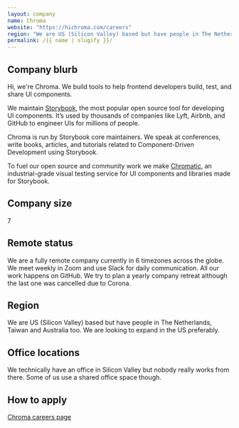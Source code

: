 ```yaml
---
layout: company
name: Chroma
website: "https://hichroma.com/careers"
region: "We are US (Silicon Valley) based but have people in The Netherlands, Taiwan and Australia too. We are looking to expand in the US preferably."
permalink: /{{ name | slugify }}/
---
```


## Company blurb

Hi, we're Chroma. We build tools to help frontend developers build, test, and share UI components.

We maintain [Storybook](https://storybook.js.org/), the most popular open source tool for developing UI components. It’s used by thousands of companies like Lyft, Airbnb, and GitHub to engineer UIs for millions of people.

Chroma is run by Storybook core maintainers. We speak at conferences, write books, articles, and tutorials related to Component-Driven Development using Storybook.

To fuel our open source and community work we make [Chromatic](https://www.chromaticqa.com/), an industrial-grade visual testing service for UI components and libraries made for Storybook.

## Company size

7

## Remote status

We are a fully remote company currently in 6 timezones across the globe. We meet weekly in Zoom and use Slack for daily communication. All our work happens on GitHub. We try to plan a yearly company retreat although the last one was cancelled due to Corona.

## Region

We are US (Silicon Valley) based but have people in The Netherlands, Taiwan and Australia too. We are looking to expand in the US preferably.

## Office locations

We technically have an office in Silicon Valley but nobody really works from there. Some of us use a shared office space though.

## How to apply

[Chroma careers page](https://hichroma.com/careers)